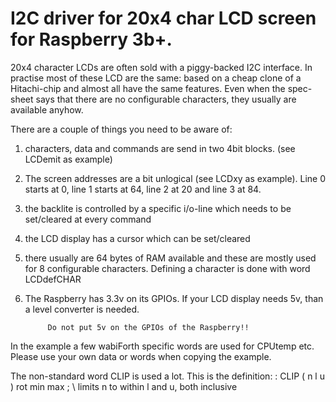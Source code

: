 # I2C driver for 20x4 char LCD screen for Raspberry 3b+.

20x4 character LCDs are often sold with a piggy-backed I2C interface. In practise most of these LCD are the same: based on a cheap clone of a Hitachi-chip and almost all have the same features. Even when the spec-sheet says that there are no configurable characters, they usually are available anyhow.

There are a couple of things you need to be aware of:
1. characters, data and commands are send in two 4bit blocks. (see LCDemit as example)
2. The screen addresses are a bit unlogical (see LCDxy as example). Line 0 starts at 0, line 1 starts at 64, line 2 at 20 and line 3 at 84.
3. the backlite is controlled by a specific i/o-line which needs to be set/cleared at every command
4. the LCD display has a cursor which can be set/cleared
5. there usually are 64 bytes of RAM available and these are mostly used for 8 configurable characters. Defining a character is done with word LCDdefCHAR
6. The Raspberry has 3.3v on its GPIOs. If your LCD display needs 5v, than a level converter is needed.

			Do not put 5v on the GPIOs of the Raspberry!!
			
In the example a few wabiForth specific words are used for CPUtemp etc. Please use your own data or words when copying the example.


The non-standard word CLIP is used a lot. This is the definition:
: CLIP ( n l u ) rot min max ; \ limits n to within l and u, both inclusive



